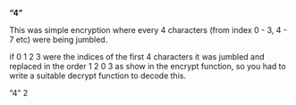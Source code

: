 ﻿**“4ˮ**

This was simple encryption where every 4 characters (from index 0  3, 4  7 etc) were being jumbled.

if 0 1 2 3 were the indices of the first 4 characters it was jumbled and replaced in the order 1 2 0 3 as show in the encrypt function, so you had to write a suitable decrypt function to decode this.


“4ˮ 2

